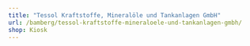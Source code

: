 ```yaml
---
title: "Tessol Kraftstoffe, Mineralöle und Tankanlagen GmbH"
url: /bamberg/tessol-kraftstoffe-mineraloele-und-tankanlagen-gmbh/
shop: Kiosk
---
```


